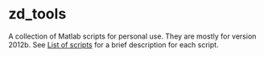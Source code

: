 # zd_tools
A collection of Matlab scripts for personal use. They are mostly for version 2012b. See [List of scripts](https://github.com/zdefne-usgs/zd_tools/wiki/List-of-scripts) for a brief description for each script.
